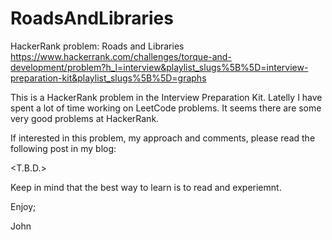 # RoadsAndLibraries
HackerRank problem: Roads and Libraries 
https://www.hackerrank.com/challenges/torque-and-development/problem?h_l=interview&playlist_slugs%5B%5D=interview-preparation-kit&playlist_slugs%5B%5D=graphs

This is a HackerRank problem in the Interview Preparation Kit.
Latelly I have spent a lot of time working on LeetCode problems.
It seems there are some very good problems at HackerRank.

If interested in this problem, my approach and comments, 
please read the following post in my blog:

<T.B.D.>

Keep in mind that the best way to learn is to read and experiemnt.

Enjoy;

John
